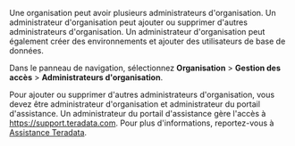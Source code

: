 Une organisation peut avoir plusieurs administrateurs d'organisation. Un administrateur d'organisation peut ajouter ou supprimer d'autres administrateurs d'organisation. Un administrateur d'organisation peut également créer des environnements et ajouter des utilisateurs de base de données.

Dans le panneau de navigation, sélectionnez **Organisation** \> **Gestion des accès** \> **Administrateurs d'organisation**.

Pour ajouter ou supprimer d'autres administrateurs d'organisation, vous devez être administrateur d'organisation et administrateur du portail d'assistance. Un administrateur du portail d'assistance gère l'accès à <https://support.teradata.com>. Pour plus d'informations, reportez-vous à [Assistance Teradata](https://docs.teradata.com/access/sources/dita/topic?dita:mapPath=phg1621910019905.ditamap&dita:ditavalPath=pny1626732985837.ditaval&dita:topicPath=bro1671042596797.dita).
